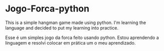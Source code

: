 # Jogo-Forca-python

This is a simple hangman game made using python. I'm learning the language and decided to put my learning into practice.


Esse é um simples jogo da forca feito usando python. Estou aprendendo a linguagem e resolvi colocar em prática um o meu aprendizado.
